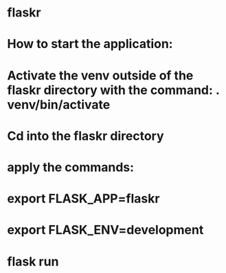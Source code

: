 # flaskr


# How to start the application:

# Activate the venv outside of the flaskr directory with the command: . venv/bin/activate
# Cd into the flaskr directory
# apply the commands:
# export FLASK_APP=flaskr
# export FLASK_ENV=development
# flask run